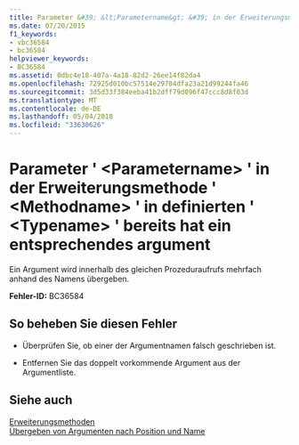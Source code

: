 ```yaml
---
title: Parameter &#39; &lt;Parametername&gt; &#39; in der Erweiterungsmethode &#39; &lt;Methodname&gt; &#39; in definierten &#39; &lt;Typename&gt; &#39; bereits hat ein entsprechendes argument
ms.date: 07/20/2015
f1_keywords:
- vbc36584
- bc36584
helpviewer_keywords:
- BC36584
ms.assetid: 0dbc4e18-407a-4a18-82d2-26ee14f82da4
ms.openlocfilehash: 72925d010bc57514e29704dfa23a21d99244fa46
ms.sourcegitcommit: 3d5d33f384eeba41b2dff79d096f47ccc8d8f03d
ms.translationtype: MT
ms.contentlocale: de-DE
ms.lasthandoff: 05/04/2018
ms.locfileid: "33630626"
---
```

# <a name="parameter-39ltparameternamegt39-in-extension-method-39ltmethodnamegt39-defined-in-39lttypenamegt39-already-has-a-matching-argument"></a>Parameter &#39; &lt;Parametername&gt; &#39; in der Erweiterungsmethode &#39; &lt;Methodname&gt; &#39; in definierten &#39; &lt;Typename&gt; &#39; bereits hat ein entsprechendes argument
Ein Argument wird innerhalb des gleichen Prozeduraufrufs mehrfach anhand des Namens übergeben.  
  
 **Fehler-ID:** BC36584  
  
## <a name="to-correct-this-error"></a>So beheben Sie diesen Fehler  
  
-   Überprüfen Sie, ob einer der Argumentnamen falsch geschrieben ist.  
  
-   Entfernen Sie das doppelt vorkommende Argument aus der Argumentliste.  
  
## <a name="see-also"></a>Siehe auch  
 [Erweiterungsmethoden](../../visual-basic/programming-guide/language-features/procedures/extension-methods.md)  
 [Übergeben von Argumenten nach Position und Name](../../visual-basic/programming-guide/language-features/procedures/passing-arguments-by-position-and-by-name.md)
